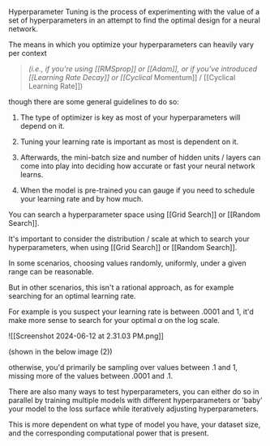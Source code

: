 Hyperparameter Tuning is the process of experimenting with the value of a set of hyperparameters in an attempt to find the optimal design for a neural network.

The means in which you optimize your hyperparameters can heavily vary per context 

>*(i.e., if you're using [[RMSprop]] or [[Adam]], or if you've introduced [[Learning Rate Decay]] or [[Cyclical* Momentum]] / [[Cyclical Learning Rate]])

though there are some general guidelines to do so:

1. The type of optimizer is key as most of your hyperparameters will depend on it.

2. Tuning your learning rate is important as most is dependent on it.

3. Afterwards, the mini-batch size and number of hidden units / layers can come into play into deciding how accurate or fast your neural network learns.

5. When the model is pre-trained you can gauge if you need to schedule your learning rate and by how much.

You can search a hyperparameter space using [[Grid Search]] or [[Random Search]].

It's important to consider the distribution / scale at which to search your hyperparameters, when using [[Grid Search]] or [[Random Search]].

In some scenarios, choosing values randomly, uniformly, under a given range can be reasonable.

But in other scenarios, this isn't a rational approach, as for example searching for an optimal learning rate.

For example is you suspect your learning rate is between $.0001$ and $1$, it'd make more sense to search for your optimal $\alpha$ on the log scale.

![[Screenshot 2024-06-12 at 2.31.03 PM.png]]

(shown in the below image (2))

otherwise, you'd primarily be sampling over values between $.1$ and $1$, missing more of the values between $.0001$ and $.1$.

There are also many ways to test hyperparameters, you can either do so in parallel by training multiple models with different hyperparameters or 'baby' your model to the loss surface while iteratively adjusting hyperparameters.

This is more dependent on what type of model you have, your dataset size, and the corresponding computational power that is present.
